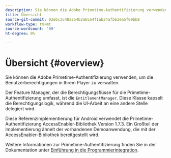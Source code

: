 ```yaml
---
description: Sie können die Adobe Primetime-Authentifizierung verwenden, um die Benutzerberechtigungen in Ihrem Player zu verwalten.
title: Übersicht
source-git-commit: 02ebc3548a254b2a6554f1ab34afbb3ea5f09bb8
workflow-type: tm+mt
source-wordcount: '99'
ht-degree: 0%

---
```


# Übersicht {#overview}

Sie können die Adobe Primetime-Authentifizierung verwenden, um die Benutzerberechtigungen in Ihrem Player zu verwalten.

Der Feature Manager, der die Berechtigungsflüsse für die Primetime-Authentifizierung umfasst, ist die `EntitlementManager`. Diese Klasse kapselt die Berechtigungslogik, während die UI-Arbeit an eine andere Stelle delegiert wird.

Diese Referenzimplementierung für Android verwendet die Primetime-Authentifizierung AccessEnabler-Bibliothek Version 1.7.3. Ein Großteil der Implementierung ähnelt der vorhandenen Demoanwendung, die mit der AccessEnabler-Bibliothek bereitgestellt wird.

Weitere Informationen zur Primetime-Authentifizierung finden Sie in der Dokumentation unter [Einführung in die Programmierintegration](https://tve.helpdocsonline.com/introduction-to-programmer-integration).
